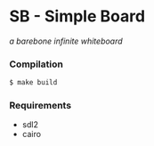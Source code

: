 # SB - Simple Board
*a barebone infinite whiteboard*

### Compilation
```sh
$ make build
```

### Requirements
- sdl2
- cairo
